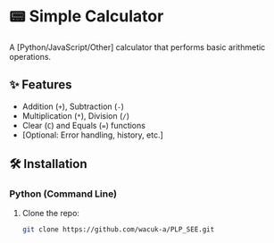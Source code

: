 # 📟 Simple Calculator  

A [Python/JavaScript/Other] calculator that performs basic arithmetic operations.  

## ✨ Features  
- Addition (`+`), Subtraction (`-`)  
- Multiplication (`*`), Division (`/`)  
- Clear (`C`) and Equals (`=`) functions  
- [Optional: Error handling, history, etc.]  

## 🛠️ Installation  
### **Python (Command Line)**  
1. Clone the repo:  
   ```bash
   git clone https://github.com/wacuk-a/PLP_SEE.git
